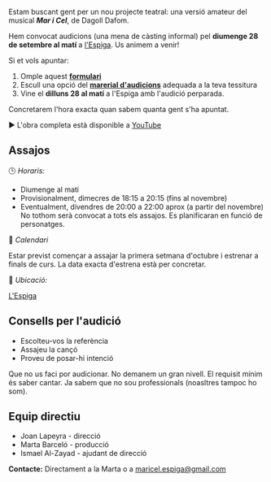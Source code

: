 Estam buscant gent per un nou projecte teatral: una versió amateur del musical ***Mar i Cel***, de Dagoll Dafom. 

Hem convocat audicions (una mena de càsting informal) pel **diumenge 28 de setembre al matí** a [l'Espiga](https://maps.app.goo.gl/UKvxbjctCYpa5X2YA). Us animem a venir!

Si et vols apuntar:

1. Omple aquest [**formulari**](https://forms.gle/E6jUGxY8BZ2Lk7Cr9) 
2. Escull una opció del [**marerial d'audicions**](https://drive.google.com/drive/folders/1Lbej-lC0kqIewocesnkBmOoCa6arFaHf?usp=sharing) adequada a la teva tessitura
3. Vine el **dilluns 28 al matí** a l'Espiga amb l'audició perparada.

Concretarem l'hora exacta quan sabem quanta gent s'ha apuntat.

▶️ L'obra completa està disponible a [YouTube](https://www.youtube.com/watch?v=YMCIQd8Ec1k&t=5829s)

## Assajos

🕒 *Horaris:*

- Diumenge al matí
- Provisionalment, dimecres de 18:15 a 20:15 (fins al novembre)
- Eventualment, divendres de 20:00 a 22:00 aprox (a partir del novembre)
No tothom serà convocat a tots els assajos. Es planificaran en funció de personatges.

📅 *Calendari*

Estar previst començar a assajar la primera setmana d'octubre i estrenar a finals de curs. La data exacta d'estrena està per concretar.

📍 *Ubicació:* 

[L'Espiga](https://maps.app.goo.gl/UKvxbjctCYpa5X2YA)

## Consells per l'audició
- Escolteu-vos la referència 
- Assajeu la cançó
- Proveu de posar-hi intenció

Que no us faci por audicionar. No demanem un gran nivell. El requisit mínim és saber cantar.
Ja sabem que no sou professionals (noasltres tampoc ho som).

## Equip directiu
- Joan Lapeyra - direcció
- Marta Barceló - producció
- Ismael Al-Zayad - ajudant de direcció

**Contacte:** Directament a la Marta o a maricel.espiga@gmail.com